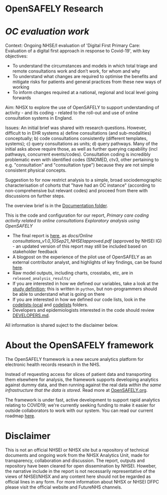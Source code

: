 # OpenSAFELY Research

# _OC evaluation work_

Context: Ongoing NHSE/I evaluation of 'Digital First Primary Care: Evaluation of a digital first approach in response to Covid-19', with key objectives:
*	To understand the circumstances and models in which total triage and remote consultations work and don’t work, for whom and why
*	To understand what changes are required to optimise the benefits and mitigate risks for patients and general practices from these new ways of working
*	To inform changes required at a national, regional and local level going forwards

Aim: NHSX to explore the use of OpenSAFELY to support understanding of activity - and its coding - related to the roll-out and use of online consultation systems in England.

Issues:
An initial brief was shared with research questions.
However, difficult to in EHR systems a) define consultations (and sub-modalities) conceptually; b) code consultations consistently (different templates, systems); c) query consultations as units; d) query pathways. Many of the initial asks above require those, as well as further querying capability (incl pathways, concurrent events/codes). Consultation coding is incredibly problematic even with identified codes (SNOMED, ctv3, other pertaining to e.g. "consultation" and "consultation type") because they are not simple consistent physical concepts.

Suggestion to for now restrict analysis to a simple, broad sociodemographic characterisation of cohorts that "have had an OC instance" (according to non-comprehensive but relevant codes) and proceed from there with discussions on further steps.

The overview brief is in the [Documentation folder](./docs).

This is the code and configuration for our report, _Primary care coding activity related to online consultations
Exploratory analysis using OpenSAFELY_

* The final report is [here](./docs), as _docs/Online consultations_v1.0_10Sep21_NHSEIapproved.pdf_ (approved by NHSEI IG) - an updated version of this report may still be included based on stakeholder feedback
* A blogpost on the experience of the pilot use of OpenSAFELY as an external contributor analyst, and highlights of key findings, can be found [here](https://nhsx.github.io/AnalyticsUnit/openSafely_onlineconsultations.html). 
* Raw model outputs, including charts, crosstabs, etc, are in `released_analysis_results/`
* If you are interested in how we defined our variables, take a look at the [study definition](analysis/study_definition.py); this is written in `python`, but non-programmers should be able to understand what is going on there
* If you are interested in how we defined our code lists, look in the [codelists-local](./codelists-local/) and [codelists](./codelists/) folders.
* Developers and epidemiologists interested in the code should review
[DEVELOPERS.md](./docs/DEVELOPERS.md).

All information is shared suject to the disclaimer below.

# About the OpenSAFELY framework

The OpenSAFELY framework is a new secure analytics platform for
electronic health records research in the NHS.

Instead of requesting access for slices of patient data and
transporting them elsewhere for analysis, the framework supports
developing analytics against dummy data, and then running against the
real data *within the same infrastructure that the data is stored*.
Read more at [OpenSAFELY.org](https://opensafely.org).

The framework is under fast, active development to support rapid
analytics relating to COVID19; we're currently seeking funding to make
it easier for outside collaborators to work with our system.  You can
read our current roadmap [here](ROADMAP.md).

# Disclaimer

This is not an official NHSEI or NHSX site but a repository of technical documents and ongoing work from the NHSX Analytics Unit, made for transparency, collaboration and discussion. The report, outputs and repository have been cleared for open dissemination by NHSEI. Howeber, the narrative include in the report is not necessarily representative of the views of NHSEI/NHSX and any content here should not be regarded as official lines in any form. For more information about NHSX or NHSEI DFPC please visit the official website and FutureNHS channels.
